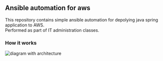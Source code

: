 ## Ansible automation for aws

This repository contains simple ansible automation for depolying java spring application to AWS.   
Performed as part of IT administration classes.

### How it works
![diagram with architecture](https://i.imgur.com/82NV40x.png "Project structure")

